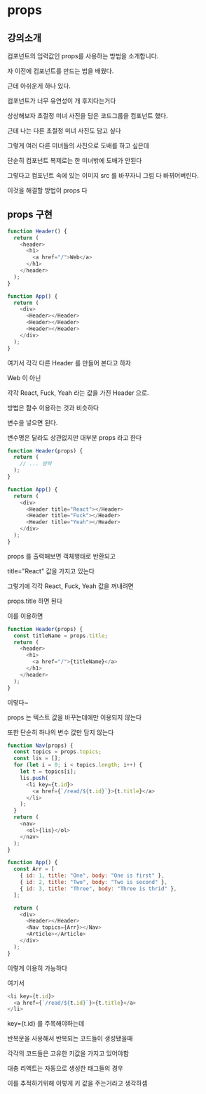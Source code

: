 # props

## 강의소개

컴포넌트의 입력값인 props를 사용하는 방법을 소개합니다.

자 이전에 컴포넌트를 만드는 법을 배웠다.

근데 아쉬운게 하나 있다.

컴포넌트가 너무 유연성이 개 후지다는거다

상상해보자 초절정 미녀 사진을 담은 코드그룹을 컴포넌트 했다.

근데 나는 다른 초절정 미녀 사진도 담고 싶다

그렇게 여러 다른 미녀들의 사진으로 도배를 하고 싶은데

단순히 컴포넌트 복제로는 한 미녀밖에 도배가 안된다

그렇다고 컴포넌트 속에 있는 이미지 src 를 바꾸자니 그럼 다 바뀌어버린다.

이것을 해결할 방법이 props 다

## props 구현

```js
function Header() {
  return (
    <header>
      <h1>
        <a href="/">Web</a>
      </h1>
    </header>
  );
}

function App() {
  return (
    <div>
      <Header></Header>
      <Header></Header>
      <Header></Header>
    </div>
  );
}
```

여기서 각각 다른 Header 를 만들어 본다고 하자

Web 이 아닌

각각 React, Fuck, Yeah 라는 값을 가진 Header 으로.

방법은 함수 이용하는 것과 비슷하다

변수을 넣으면 된다.

변수명은 달라도 상관없지만 대부분 props 라고 한다

```js
function Header(props) {
  return (
    // ... 생략
  );
}

function App() {
  return (
    <div>
      <Header title="React"></Header>
      <Header title="Fuck"></Header>
      <Header title="Yeah"></Header>
    </div>
  );
}
```

props 를 출력해보면 객체행태로 반환되고

title="React" 값을 가지고 있는다

그렇기에 각각 React, Fuck, Yeah 값을 꺼내려면

props.title 하면 된다

이를 이용하면

```js
function Header(props) {
  const titleName = props.title;
  return (
    <header>
      <h1>
        <a href="/">{titleName}</a>
      </h1>
    </header>
  );
}
```

이렇다~

props 는 텍스트 값을 바꾸는데에만 이용되지 않는다

또한 단순히 하나의 변수 값만 담지 않는다

```js
function Nav(props) {
  const topics = props.topics;
  const lis = [];
  for (let i = 0; i < topics.length; i++) {
    let t = topics[i];
    lis.push(
      <li key={t.id}>
        <a href={`/read/${t.id}`}>{t.title}</a>
      </li>
    );
  }
  return (
    <nav>
      <ol>{lis}</ol>
    </nav>
  );
}

function App() {
  const Arr = [
    { id: 1, title: "One", body: "One is first" },
    { id: 2, title: "Two", body: "Two is second" },
    { id: 3, title: "Three", body: "Three is thrid" },
  ];

  return (
    <div>
      <Header></Header>
      <Nav topics={Arr}></Nav>
      <Article></Article>
    </div>
  );
}
```

이렇게 이용히 가능하다

여기서

```js
<li key={t.id}>
  <a href={`/read/${t.id}`}>{t.title}</a>
</li>
```

key={t.id} 를 주목해야하는데

반복문을 사용해서 반복되는 코드들이 생성됐을때

각각의 코드들은 고유한 키값을 가지고 있어야함

대충 리액트는 자동으로 생성한 태그들의 경우

이를 추적하기위해 이렇게 키 값을 주는거라고 생각하셈
